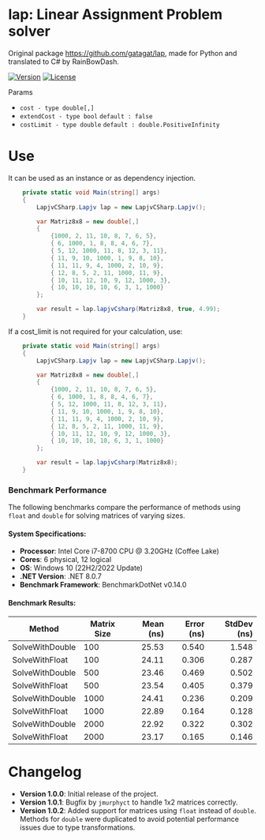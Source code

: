 # lap: Linear Assignment Problem solver
Original package https://github.com/gatagat/lap, made for Python and translated to C# by RainBowDash.

[![Version](https://img.shields.io/nuget/v/LapjvCSharp)](https://www.nuget.org/packages/LapjvCSharp)
[![License](https://img.shields.io/github/license/Rainbowdashx1/LapjvCSharp)](https://github.com/Rainbowdashx1/LapjvCSharp/blob/master/LICENSE.md)

Params
* `cost - type double[,]` 
*  `extendCost - type bool` `default : false`
*  `costLimit - type double` `default : double.PositiveInfinity`

# Use
It can be used as an instance or as dependency injection.
```csharp
    private static void Main(string[] args)
    {
        LapjvCSharp.Lapjv lap = new LapjvCSharp.Lapjv();

        var Matriz8x8 = new double[,]
        {
            {1000, 2, 11, 10, 8, 7, 6, 5},
            { 6, 1000, 1, 8, 8, 4, 6, 7},
            { 5, 12, 1000, 11, 8, 12, 3, 11},
            { 11, 9, 10, 1000, 1, 9, 8, 10},
            { 11, 11, 9, 4, 1000, 2, 10, 9},
            { 12, 8, 5, 2, 11, 1000, 11, 9},
            { 10, 11, 12, 10, 9, 12, 1000, 3},
            { 10, 10, 10, 10, 6, 3, 1, 1000}
        };

        var result = lap.lapjvCsharp(Matriz8x8, true, 4.99);
    }
```
If a cost_limit is not required for your calculation, use:
```csharp
    private static void Main(string[] args)
    {
        LapjvCSharp.Lapjv lap = new LapjvCSharp.Lapjv();

        var Matriz8x8 = new double[,]
        {
            {1000, 2, 11, 10, 8, 7, 6, 5},
            { 6, 1000, 1, 8, 8, 4, 6, 7},
            { 5, 12, 1000, 11, 8, 12, 3, 11},
            { 11, 9, 10, 1000, 1, 9, 8, 10},
            { 11, 11, 9, 4, 1000, 2, 10, 9},
            { 12, 8, 5, 2, 11, 1000, 11, 9},
            { 10, 11, 12, 10, 9, 12, 1000, 3},
            { 10, 10, 10, 10, 6, 3, 1, 1000}
        };

        var result = lap.lapjvCsharp(Matriz8x8);
    }
```

### Benchmark Performance

The following benchmarks compare the performance of methods using `float` and `double` for solving matrices of varying sizes. 

#### System Specifications:
- **Processor**: Intel Core i7-8700 CPU @ 3.20GHz (Coffee Lake)
- **Cores**: 6 physical, 12 logical
- **OS**: Windows 10 (22H2/2022 Update)
- **.NET Version**: .NET 8.0.7
- **Benchmark Framework**: BenchmarkDotNet v0.14.0

#### Benchmark Results:

| Method          | Matrix Size | Mean (ns) | Error (ns) | StdDev (ns) |
|---------------- |------------ |----------:|-----------:|------------:|
| SolveWithDouble | 100         | 25.53     | 0.540      | 1.548       |
| SolveWithFloat  | 100         | 24.11     | 0.306      | 0.287       |
| SolveWithDouble | 500         | 23.46     | 0.469      | 0.502       |
| SolveWithFloat  | 500         | 23.54     | 0.405      | 0.379       |
| SolveWithDouble | 1000        | 24.41     | 0.236      | 0.209       |
| SolveWithFloat  | 1000        | 22.89     | 0.164      | 0.128       |
| SolveWithDouble | 2000        | 22.92     | 0.322      | 0.302       |
| SolveWithFloat  | 2000        | 23.17     | 0.165      | 0.146       |

# Changelog
* **Version 1.0.0**: Initial release of the project.
* **Version 1.0.1**: Bugfix by `jmurphyct` to handle 1x2 matrices correctly.
* **Version 1.0.2**: Added support for matrices using `float` instead of `double`. Methods for `double` were duplicated to avoid potential performance issues due to type transformations.